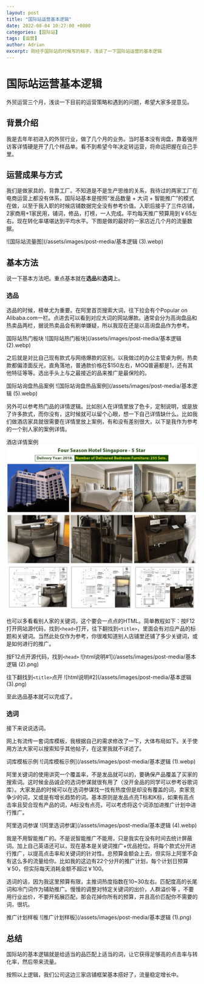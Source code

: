```yaml
---
layout: post
title: "国际站运营基本逻辑"
date: 2022-08-04 10:27:00 +0800
categories: [国际站]
tags: [运营]
author: Adrian
excerpt: 刚经手国际站的时候写的稿子，浅谈了一下国际站运营的基本逻辑
---
```


# 国际站运营基本逻辑

外贸运营三个月，浅谈一下目前的运营策略和遇到的问题，希望大家多提意见。

## 背景介绍

我是去年年初进入的外贸行业，做了几个月的业务。当时基本没有询盘，靠着强开访客详情硬是开了几个样品单。看不到希望今年决定转运营，将命运把握在自己手里。

## 运营成果与方式

我们是做家具的，背靠工厂。不知道是不是生产思维的关系，我待过的两家工厂在电商运营上都没有体系，国际站基本是按照“发品数量 + 大词 + 智能推广”的模式在做，以至于我入职的时候店铺数据完全没有参考价值。入职后接手了三件店铺，2家商用+1家民用，铺词，修品，打榜，一人完成。平均每天推广预算用到￥65左右。现在转化率堪堪达到平均水平。下图是做的最好的一家店近几个月的流量数据。

![国际站流量图](/assets/images/post-media/基本逻辑 (3).webp)

## 基本方法

说一下基本方法吧。重点基本就在**选品**和**选词**上。

### 选品

选品的时候，榜单尤为重要。在阿里首页搜索大词，往下拉会有个Popular on Alibaba.com一栏。点进去可以看到对应大词的网站爆款。通常会分为高询盘品和热卖品两栏，据说热卖品会有刷单嫌疑，所以我现在还是以高询盘品作为参考。

国际站热门板块
![国际站热门板块](/assets/images/post-media/基本逻辑 (2).webp)

之后就是对比自己现有款式与网络爆款的区别。以我做过的办公主管桌为例，热卖款都偏漆面反光，直角落地，普通款价格在$150左右，MOQ普遍都是1，还有其他特征等等。选出手头上与之最接近的品来推广是最保险的。

国际站询盘热品案例
![国际站询盘热品案例](/assets/images/post-media/基本逻辑 (5).webp)

另外可以参考热门品的详情逻辑。比如别人在详情里放了色卡，定制说明，或是放了许多款式，而你没有，这时候就可以留个心眼，想一下自己详情缺什么。比如我们做酒店家具就很需要在详情里放上案例，有和没有差别很大，以下是我作为参考的一个别人家的案例详情。

酒店详情案例
![酒店详情案例](/assets/images/post-media/基本逻辑(6).webp)

也可以多看看别人家的关键词，这个要会一点点的HTML。简单教程如下：按F12打开网站源代码，找到`<head>`打开，往下翻找到`<title>`，里面会有对应产品的标题和关键词。当然此处仅作为参考，你很难知道别人店铺里还铺了多少关键词，或是如何进行的推广。

按F12点开源代码，找到`<head>`
![html说明#1](/assets/images/post-media/基本逻辑 (2).png)

往下翻找到`<title>`点开
![html说明#2](/assets/images/post-media/基本逻辑 (3).png)

至此选品基本就可以完成了。

### 选词

接下来说说选词。

网上有流传一套词库模板，我根据自己的需求修改了一下，大体布局如下。关于使用方法大家可以搜索知乎其他帖子，在这里我就不详述了。

词库模板示例
![词库模板示例](/assets/images/post-media/基本逻辑 (1).webp)

阿里关键词的使用讲究一个覆盖率，不是发品就可以的，要确保产品覆盖了买家的搜索词。这时候金品诚企的选词参谋就很有用了（没开金品的同学可以参考谷歌词库）。大家发品的时候可以在选词参谋找一找有热度但是却没有覆盖的词，卖家竞争少的词，又或是有增长趋势的词。基本原则是发品点亮T标和K标，如果有高点击率且契合现有产品的词，A标没有点亮，可以考虑将这个词添加进推广计划中进行推广。

阿里选词参谋
![阿里选词参谋](/assets/images/post-media/基本逻辑 (4).webp)

我是不用智能推广的。不是说智能推广不能用，只是我实在没有时间去统计屏蔽词。加上自己英语还可以，现在基本是关键词推广+优品抢位。将每个款式分开进行推广，以提高点击率和关键词的针对性。总预算金额会上去，但实际上阿里不会有这么多的流量给你。比如我的这边有22个分开的推广计划，每个计划日预算￥50，但实际每天消耗金额不超过￥100。

选词的话，因为我这里预算有限，主推词热度指数在10~30左右。匹配度高的长尾词和冷门词作为辅助推广。慢慢的调整对特定关键词的出价，人群溢价等 。不要用行业出价，不要开拓展匹配，那会花掉你所有的预算，并且高价匹配你不需要的词，很坑。

推广计划样板
![推广计划样板](/assets/images/post-media/基本逻辑 (1).png)

## 总结

国际站的基本逻辑就是给适当的品匹配上适当的词，让它获得足够高的点击率与转化率，然后带来流量。

按照以上逻辑，我们公司这边三家店铺框架基本搭好了，流量稳定增长中。
